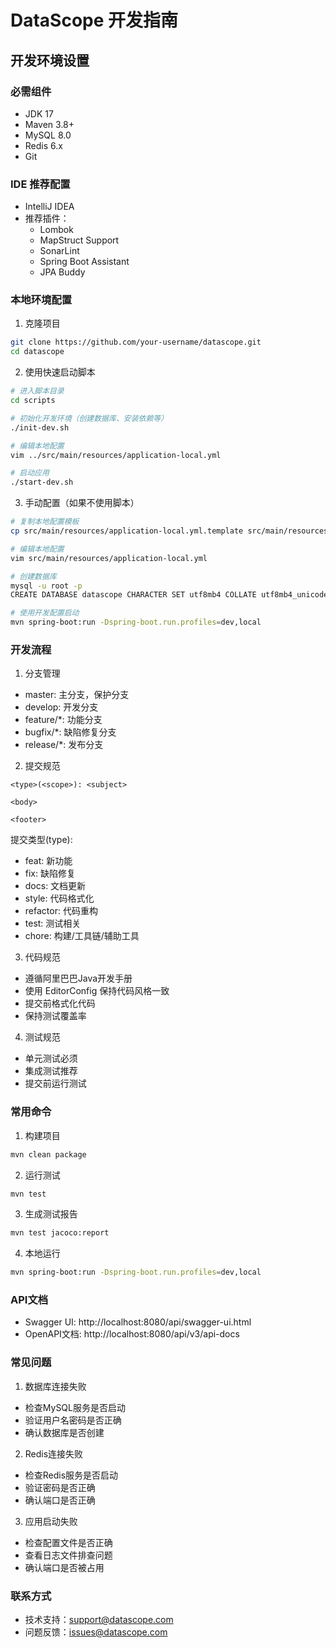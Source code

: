 # DataScope 开发指南

## 开发环境设置

### 必需组件
- JDK 17
- Maven 3.8+
- MySQL 8.0
- Redis 6.x
- Git

### IDE 推荐配置
- IntelliJ IDEA
- 推荐插件：
  - Lombok
  - MapStruct Support
  - SonarLint
  - Spring Boot Assistant
  - JPA Buddy

### 本地环境配置

1. 克隆项目
```bash
git clone https://github.com/your-username/datascope.git
cd datascope
```

2. 使用快速启动脚本
```bash
# 进入脚本目录
cd scripts

# 初始化开发环境（创建数据库、安装依赖等）
./init-dev.sh

# 编辑本地配置
vim ../src/main/resources/application-local.yml

# 启动应用
./start-dev.sh
```

3. 手动配置（如果不使用脚本）
```bash
# 复制本地配置模板
cp src/main/resources/application-local.yml.template src/main/resources/application-local.yml

# 编辑本地配置
vim src/main/resources/application-local.yml

# 创建数据库
mysql -u root -p
CREATE DATABASE datascope CHARACTER SET utf8mb4 COLLATE utf8mb4_unicode_ci;

# 使用开发配置启动
mvn spring-boot:run -Dspring-boot.run.profiles=dev,local
```

### 开发流程

1. 分支管理
- master: 主分支，保护分支
- develop: 开发分支
- feature/*: 功能分支
- bugfix/*: 缺陷修复分支
- release/*: 发布分支

2. 提交规范
```
<type>(<scope>): <subject>

<body>

<footer>
```

提交类型(type):
- feat: 新功能
- fix: 缺陷修复
- docs: 文档更新
- style: 代码格式化
- refactor: 代码重构
- test: 测试相关
- chore: 构建/工具链/辅助工具

3. 代码规范
- 遵循阿里巴巴Java开发手册
- 使用 EditorConfig 保持代码风格一致
- 提交前格式化代码
- 保持测试覆盖率

4. 测试规范
- 单元测试必须
- 集成测试推荐
- 提交前运行测试

### 常用命令

1. 构建项目
```bash
mvn clean package
```

2. 运行测试
```bash
mvn test
```

3. 生成测试报告
```bash
mvn test jacoco:report
```

4. 本地运行
```bash
mvn spring-boot:run -Dspring-boot.run.profiles=dev,local
```

### API文档

- Swagger UI: http://localhost:8080/api/swagger-ui.html
- OpenAPI文档: http://localhost:8080/api/v3/api-docs

### 常见问题

1. 数据库连接失败
- 检查MySQL服务是否启动
- 验证用户名密码是否正确
- 确认数据库是否创建

2. Redis连接失败
- 检查Redis服务是否启动
- 验证密码是否正确
- 确认端口是否正确

3. 应用启动失败
- 检查配置文件是否正确
- 查看日志文件排查问题
- 确认端口是否被占用

### 联系方式

- 技术支持：support@datascope.com
- 问题反馈：issues@datascope.com